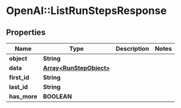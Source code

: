 # OpenAI::ListRunStepsResponse

## Properties
Name | Type | Description | Notes
------------ | ------------- | ------------- | -------------
**object** | **String** |  | 
**data** | [**Array&lt;RunStepObject&gt;**](RunStepObject.md) |  | 
**first_id** | **String** |  | 
**last_id** | **String** |  | 
**has_more** | **BOOLEAN** |  | 

